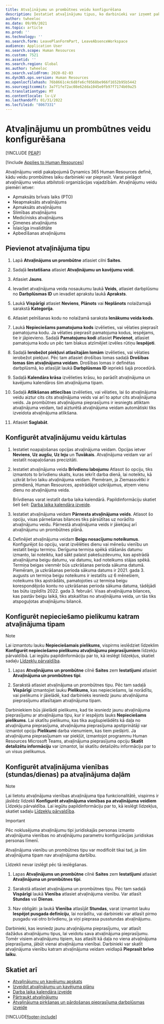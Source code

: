 ```yaml
---
title: Atvaļinājumu un prombūtnes veidu konfigurēšana
description: Iestatiet atvaļinājumu tipus, ko darbinieki var izņemt pakalpojumā Dynamics 365 Human Resources.
author: twheeloc
ms.date: 09/09/2021
ms.topic: article
ms.prod: ''
ms.technology: ''
ms.search.form: LeavePlanFormPart, LeaveAbsenceWorkspace
audience: Application User
ms.search.scope: Human Resources
ms.custom: 7521
ms.assetid: ''
ms.search.region: Global
ms.author: twheeloc
ms.search.validFrom: 2020-02-03
ms.dyn365.ops.version: Human Resources
ms.openlocfilehash: 76b8661c4c6d8fe6cf0568be966f1652b95b5442
ms.sourcegitcommit: 3a7f1fe72ac08e62dda1045e0fb97f7174b69a25
ms.translationtype: MT
ms.contentlocale: lv-LV
ms.lasthandoff: 01/31/2022
ms.locfileid: "8067331"
---
```

# <a name="configure-leave-and-absence-types"></a>Atvaļinājumu un prombūtnes veidu konfigurēšana


[!INCLUDE [PEAP](../includes/peap-2.md)]

[!include [Applies to Human Resources](../includes/applies-to-hr.md)]

Atvaļinājumu veidi pakalpojumā Dynamics 365 Human Resources definē, kādu veidu prombūtnes laiku darbinieki var pieprasīt. Varat pielāgot atvaļinājumu veidus atbilstoši organizācijas vajadzībām. Atvaļinājumu veidu piemēri ietver:

- Apmaksāts brīvais laiks (PTO)
- Neapmaksāts atvaļinājums
- Apmaksāts atvaļinājums
- Slimības atvaļinājums
- Medicīnisks atvaļinājums
- Ģimenes atvaļinājums
- Īslaicīga invaliditāte
- Apbedīšanas atvaļinājums

## <a name="add-a-leave-type"></a>Pievienot atvaļinājuma tipu

1. Lapā **Atvaļinājums un prombūtne** atlasiet cilni **Saites**.

2. Sadaļā **Iestatīšana** atlasiet **Atvaļinājumu un kavējumu veidi**.

3. Atlasiet **Jauns**.

4. Ievadiet atvaļinājuma veida nosaukumu laukā **Veids**, atlasiet darbplūsmu no **Darbplūsmas ID** un ievadiet aprakstu laukā **Apraksts**.

5. Laukā **Vispārīgi** atlasiet **Neviens**, **Plānots** vai **Neplānots** nolaižamajā sarakstā **Kategorija**.

6. Atlasiet pelnīšanas kodu no nolaižamā saraksta **Ienākumu veida kods**.

7. Laukā **Nepieciešams pamatojuma kods** izvēlieties, vai vēlaties pieprasīt pamatojuma kodu. Ja vēlaties pieprasīt pamatojuma kodus, iespējams, tie ir jāpievieno. Sadaļā **Pamatojumu kodi** atlasiet **Pievienot**, atlasiet pamatojuma kodu un pēc tam blakus atzīmējiet izvēles rūtiņu **Iespējoti**.

8. Sadaļā **Ierobežot piekļuvi atlasītajām lomām** izvēlieties, vai vēlaties ierobežot piekļuvi. Pēc tam atlasiet drošības lomas sadaļā **Drošības lomas šim atvaļinājuma veidam**. Drošības lomas ir definētas darbplūsmā, ko atlasījāt laukā **Darbplūsmas ID** iepriekš šajā procedūrā.

9. Sadaļā **Kalendāra krāsa** izvēlieties krāsu, ko parādīt atvaļinājuma un kavējumu kalendāros šim atvaļinājuma tipam. 

10. Sadaļā **Atlikšanas attiecības** izvēlieties, vai vēlaties, lai šo atvaļinājuma veidu aiztur cits cits atvaļinājuma veids vai arī to aptur cits atvaļinājuma veids. Ja prombūtnes atvaļinājuma pieprasījums ir iesniegts atliktam atvaļinājuma veidam, tad aizturētā atvaļinājuma veidam automātiski tiks izveidota atvaļinājuma atlikšana. 

10. Atlasiet **Saglabāt**.

## <a name="configure-leave-type-rules"></a>Konfigurēt atvaļinājumu veidu kārtulas

1. Iestatiet noapaļošanas opcijas atvaļinājuma veidam. Opcijas ietver **Neviens**, **Uz augšu**, **Uz leju** un **Tuvākais**. Atvaļinājuma veidam var arī iestatīt noapaļošanas precizitāti.

2. Iestatiet atvaļinājuma veida **Brīvdienu labojumu** Atlasot šo opciju, tiks izmantots to brīvdienu skaits, kuras iekrīt darba dienā, lai noteiktu, kā uzkrāt brīvo laiku atvaļinājuma veidam. Piemēram, ja Ziemassvētki ir pirmdienā, Human Resources, apstrādājot uzkrājumus, atņem vienu dienu no atvaļinājuma veida.

   Brīvdienas varat iestatīt darba laika kalendārā. Papildinformāciju skatiet šeit šeit: [Darba laika kalendāra izveide](hr-leave-and-absence-working-time-calendar.md).
   
 3. Iestatiet atvaļinājuma veidam **Pārnesta atvaļinājuma veids**. Atlasot šo opciju, visas pārnešanas bilances tiks pārsūtītas uz norādīto atvaļinājumu veidu. Pārnestā atvaļinājuma veids ir jāiekļauj arī atvaļinājumu un prombūtnes plānā. 
 
4. Definējiet atvaļinājuma veidam **Beigu nosacījumu noteikumus**. Konfigurējot šo opciju, varat izvēlēties dienu vai mēnešu vienību un iestatīt beigu termiņu. Derīguma termiņa spēkā stāšanās datumu izmanto, lai noteiktu, kad sākt palaist pakešuzdevumu, kas apstrādā atvaļinājuma beigu datumu, vai datumu, kad noteikums stājas spēkā. Termiņa beigas vienmēr būs uzkrāšanas perioda sākuma datumā. Piemēram, ja uzkrāšanas perioda sākuma datums ir 2021. gada 3. augusts un termiņa beigu noteikums ir iestatīts uz 6 mēnešiem, noteikums tiks apstrādāts, pamatojoties uz termiņa beigu korespondējošo kontu no uzkrāšanas perioda sākuma datuma, tādējādi tas būtu izpildīts 2022. gada 3. februārī. Visas atvaļinājuma bilances, kas pastāv beigu laikā, tiks atskaitītas no atvaļinājuma veida, un tās tiks atspoguļotas atvaļinājumu bilancē.
 
## <a name="configure-the-required-attachment-per-leave-type"></a>Konfigurēt nepieciešamo pielikumu katram atvaļinājuma tipam

> [!NOTE]
> Lai izmantotu lauku **Nepieciešamais pielikums**, vispirms ieslēdziet līdzeklim **Konfigurēt nepieciešamo pielikumu atvaļinājumu pieprasījumiem** līdzekļu pārvaldībā. Lai iegūtu papildinformāciju par to, kā ieslēgt līdzekļus, skatiet sadaļu [Līdzekļu pārvaldība](hr-admin-manage-features.md).

1. Lapas **Atvaļinājums un prombūtne** cilnē **Saites** zem **Iestatījumi** atlasiet **Atvaļinājuma un prombūtnes tipi**.

2. Sarakstā atlasiet atvaļinājuma un prombūtnes tipu. Pēc tam sadaļā **Vispārīgi** izmantojiet lauku **Pielikums**, kas nepieciešams, lai norādītu, vai pielikums ir jāielādē, kad darbinieks iesniedz jaunu atvaļinājuma pieprasījumu atlasītajam atvaļinājuma tipam. 

Darbiniekiem būs jāielādē pielikums, kad tie iesniedz jaunu atvaļinājuma pieprasījumu ar atvaļinājuma tipu, kur ir iespējots lauks **Nepieciešams pielikums**. Lai skatītu pielikumu, kas tika augšupielādēts kā daļa no atvaļinājuma pieprasījuma, atvaļinājuma pieprasījuma apstiprinātāji var izmantot opciju **Pielikumi** darba vienumiem, kas tiem piešķirti. Ja atvaļinājuma pieprasījumam var piekļūt, izmantojot programmu Human Resources Microsoft Teams, atvaļinājuma pieprasījuma opciju **Skatīt detalizētu informāciju** var izmantot, lai skatītu detalizētu informāciju par to un visus pielikumus.

## <a name="configure-leave-units-hoursdays-per-leave-type"></a>Konfigurēt atvaļinājuma vienības (stundas/dienas) pa atvaļinājuma daļām

> [!NOTE]
> Lai lietotu atvaļinājuma vienības atvaļinājuma tipa funkcionalitātē, vispirms ir jāslēdz līdzekli **Konfigurēt atvaļinājuma vienības pa atvaļinājuma veidiem** Līdzekļu pārvaldība. Lai iegūtu papildinformāciju par to, kā ieslēgt līdzekļus, skatiet sadaļu [Līdzekļu pārvaldība](hr-admin-manage-features.md).

> [!IMPORTANT]
> Pēc noklusējuma atvaļinājumu tipi juridiskajās personas izmanto atvaļinājuma vienības no atvaļinājumu parametru konfigurācijas juridiskas personas līmenī.
> 
> Atvaļinājuma vienību un prombūtnes tipu var modificēt tikai tad, ja šim atvaļinājuma tipam nav atvaļinājuma darbību.
> 
> Līdzekli nevar izslēgt pēc tā ieslēgšanas.

1. Lapas **Atvaļinājums un prombūtne** cilnē **Saites** zem **Iestatījumi** atlasiet **Atvaļinājuma un prombūtnes tipi**.

2. Sarakstā atlasiet atvaļinājuma un prombūtnes tipu. Pēc tam sadaļā **Vispārīgi** laukā **Vienība** atlasiet atvaļinājuma vienību. Var atlasīt **Stundas** vai **Dienas**.

3. Nav obligāti: ja laukā **Vienība** atlasījāt **Stundas**, varat izmantot lauku **Iespējot pusgada definīciju**, lai norādītu, vai darbinieki var atlasīt pirmo pusgadu vai otro brīvdienu, ja viņi pieprasa pusstundas atvaļinājumu.

Darbinieki, kas iesniedz jaunu atvaļinājuma pieprasījumu, var atlasīt dažādus atvaļinājumu tipus, lai veidotu sava atvaļinājuma pieprasījumu. Tomēr visiem atvaļinājumu tipiem, kas atlasīti kā daļa no viena atvaļinājuma pieprasījuma, jābūt vienai atvaļinājuma vienībai. Darbinieki var skatīt atvaļinājuma vienību katram atvaļinājuma veidam veidlapā **Pieprasīt brīvo laiku**.

## <a name="see-also"></a>Skatiet arī

- [Atvaļinājumu un kavējumu apskats](hr-leave-and-absence-overview.md)
- [Izveidot atvaļinājumu un kavējuma plānu](hr-leave-and-absence-plans.md)
- [Darba laika kalendāra izveide](hr-leave-and-absence-working-time-calendar.md)
- [Pārtraukt atvaļinājumu](hr-leave-and-absence-suspend-leave.md)
- [Atvaļinājuma pirkšanas un pārdošanas pieprasījuma darbplūsmas izveide](hr-leave-and-absence-buy-sell-workflow.md)



[!INCLUDE[footer-include](../includes/footer-banner.md)]
